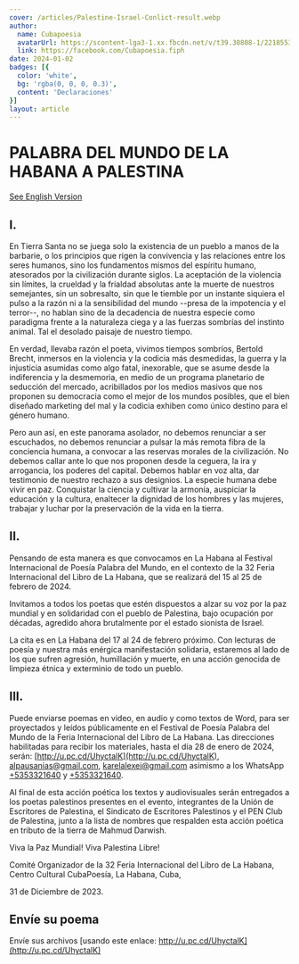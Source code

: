 ```yaml
---
cover: /articles/Palestine-Israel-Conlict-result.webp
author:
  name: Cubapoesia
  avatarUrl: https://scontent-lga3-1.xx.fbcdn.net/v/t39.30808-1/221855325_213580464104114_5310972818283898707_n.jpg?stp=c0.0.200.200a_dst-jpg&_nc_cat=106&ccb=1-7&_nc_sid=596444&_nc_ohc=8FlejUThMvEAX-eEmuN&_nc_ht=scontent-lga3-1.xx&oh=00_AfBPfBHgHnHsJyrsBqBLhjZ4pNOCteLzrhM11_z0ZEHuyg&oe=659A2AF8
  link: https://facebook.com/Cubapoesia.fiph
date: 2024-01-02
badges: [{
  color: 'white',
  bg: 'rgba(0, 0, 0, 0.3)',
  content: 'Declaraciones'
}]
layout: article
---
```


# PALABRA DEL MUNDO DE LA HABANA A PALESTINA
[See English Version](declaration-habana-palestina)
## I.

En Tierra Santa no se juega solo la existencia de un pueblo a manos de la barbarie, o los principios que rigen la convivencia y las relaciones entre los seres humanos, sino los fundamentos mismos del espíritu humano, atesorados por la civilización durante siglos. La aceptación de la violencia sin límites, la crueldad y la frialdad absolutas ante la muerte de nuestros semejantes, sin un sobresalto, sin que le tiemble por un instante siquiera el pulso a la razón ni a la sensibilidad del mundo --presa de la impotencia y el terror--, no hablan sino de la decadencia de nuestra especie como paradigma frente a la naturaleza ciega y a las fuerzas sombrías del instinto animal. Tal el desolado paisaje de nuestro tiempo.

En verdad, llevaba razón el poeta, vivimos tiempos sombríos, Bertold Brecht, inmersos en la violencia y la codicia más desmedidas, la guerra y la injusticia asumidas como algo fatal, inexorable, que se asume desde la indiferencia y la desmemoria, en medio de un  programa planetario de seducción del mercado, acribillados por los medios masivos que nos proponen su democracia como el mejor de los mundos posibles, que el bien diseñado marketing del mal y la codicia exhiben como único destino para el género humano.
 
Pero aun así, en este panorama asolador, no debemos renunciar a ser escuchados, no debemos renunciar a pulsar la más remota fibra de la conciencia humana, a convocar a las reservas morales de la civilización. No debemos callar ante lo que nos proponen desde la ceguera, la ira y arrogancia, los poderes del capital. Debemos hablar en voz alta, dar testimonio de nuestro rechazo a sus designios. La especie humana debe vivir en paz. Conquistar la ciencia y cultivar la armonía, auspiciar la educación y la cultura, enaltecer la dignidad de los hombres y las mujeres, trabajar y luchar por la preservación de la vida en la tierra.  
            

## II.

Pensando de esta manera es que convocamos en La Habana al Festival Internacional de Poesía Palabra del Mundo, en el contexto de la 32 Feria Internacional del Libro de La Habana, que se realizará del 15 al 25 de febrero de 2024.

Invitamos a todos los poetas que estén dispuestos a alzar su voz por la paz mundial y en solidaridad con el pueblo de Palestina, bajo ocupación por décadas, agredido ahora brutalmente por el estado sionista de Israel.

La cita es en La Habana del 17 al 24 de febrero próximo. Con lecturas de poesía y nuestra más enérgica manifestación solidaria, estaremos al lado de los que sufren agresión, humillación y muerte, en una acción genocida de limpieza étnica y exterminio de todo un pueblo.


## III.

Puede enviarse poemas en video, en audio y como textos de Word, para ser proyectados y leídos públicamente en el Festival de Poesía Palabra del Mundo de la Feria Internacional del Libro de La Habana. Las direcciones habilitadas para recibir los materiales, hasta el día 28 de enero de 2024, serán: [http://u.pc.cd/UhyctalK](http://u.pc.cd/UhyctalK), [alpausanias@gmail.com](mailto:alpausanias@gmail.com), [karelalexei@gmail.com](mailto:karelalexei@gmail.com) asimismo a los WhatsApp [+5353321640](tel://+5353321640) y [+5353321640](tel://+5355599142).

Al final de esta acción poética los textos y audiovisuales serán entregados a los poetas palestinos presentes en el evento, integrantes de la Unión de Escritores de Palestina, el Sindicato de Escritores Palestinos y el PEN Club de Palestina, junto a la lista de nombres que respalden esta acción poética en tributo de la tierra de Mahmud Darwish.

Viva la Paz Mundial!
Viva Palestina Libre! 

Comité Organizador de la 32 Feria Internacional del Libro de La Habana,
Centro Cultural CubaPoesía, La Habana, Cuba, 

31 de Diciembre de 2023.

## Envíe su poema
Envíe sus archivos [usando este enlace: http://u.pc.cd/UhyctalK](http://u.pc.cd/UhyctalK)